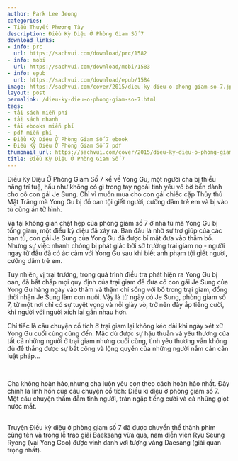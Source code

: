 ```yaml
---
author: Park Lee Jeong
categories:
- Tiểu Thuyết Phương Tây
description: Điều Kỳ Diệu Ở Phòng Giam Số 7
download_links:
- info: prc
  url: https://sachvui.com/download/prc/1582
- info: mobi
  url: https://sachvui.com/download/mobi/1583
- info: epub
  url: https://sachvui.com/download/epub/1584
image: https://sachvui.com/cover/2015/dieu-ky-dieu-o-phong-giam-so-7.jpg
layout: post
permalink: /dieu-ky-dieu-o-phong-giam-so-7.html
tags:
- tải sách miễn phí
- tải sách nhanh
- tải ebooks miễn phí
- pdf miễn phí
- Điều Kỳ Diệu Ở Phòng Giam Số 7 ebook
- Điều Kỳ Diệu Ở Phòng Giam Số 7 pdf
thumbnail_url: https://sachvui.com/cover/2015/dieu-ky-dieu-o-phong-giam-so-7.jpg
title: Điều Kỳ Diệu Ở Phòng Giam Số 7
---
```


 <div class="item-desc text-justify"> <p>Điều Kỳ Diệu Ở Phòng Giam Số 7 kể về Yong Gu, một người cha bị thiểu năng trí tuệ, hầu như không có gì trong tay ngoài tình yêu vô bờ bến dành cho cô con gái Je Sung. Chỉ vì muốn mua cho con gái chiếc cặp Thủy thủ Mặt Trăng mà Yong Gu bị đổ oan tội giết người, cưỡng dâm trẻ em và bị vào tù cùng án tử hình.</p><p>Và tại không gian chật hẹp của phòng giam số 7 ở nhà tù mà Yong Gu bị tống giam, một điều kỳ diệu đã xảy ra. Ban đầu là nhờ sự trợ giúp của các bạn tù, con gái Je Sung của Yong Gu đã được bí mật đưa vào thăm bố. Nhưng sự việc nhanh chóng bị phát giác bởi sở trưởng trại giam nọ - người ngay từ đầu đã có ác cảm với Yong Gu sau khi biết anh phạm tội giết người, cưỡng dâm trẻ em.</p><p>Tuy nhiên, vị trại trưởng, trong quá trình điều tra phát hiện ra Yong Gu bị oan, đã bất chấp mọi quy định của trại giam để đưa cô con gái Je Sung của Yong Gu hàng ngày vào thăm và thậm chí sống với bố trong trại giam, đồng thời nhận Je Sung làm con nuôi. Vậy là từ ngày có Je Sung, phòng giam số 7, từ một nơi chỉ có sự tuyệt vọng và nỗi giày vò, trở nên đầy ắp tiếng cười, khi người với người xích lại gần nhau hơn.</p><p>Chỉ tiếc là câu chuyện cổ tích ở trại giam lại không kéo dài khi ngày xét xử Yong Gu cuối cùng cũng đến. Mặc dù được sự hậu thuẫn và yêu thương của tất cả những người ở trại giam nhưng cuối cùng, tình yêu thương vẫn không đủ để thắng được sự bất công và lộng quyền của những người nắm cán cân luật pháp...</p><p> </p><p>Cha không hoàn hảo,nhưng cha luôn yêu con theo cách hoàn hảo nhất. Đây chính là linh hồn của câu chuyện cổ tích: Điều kì diệu ở phòng giam số 7. Một câu chuyện thấm đẫm tình người, tràn ngập tiếng cười và cả những giọt nước mắt.</p><p><br>Truyện Điều kỳ diệu ở phòng giam số 7 đã được chuyển thể thành phim cùng tên và trong lễ trao giải Baeksang vừa qua, nam diễn viên Ryu Seung Ryong (vai Yong Goo) được vinh danh với tượng vàng Daesang (giải quan trọng nhất).</p> </div>